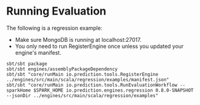 Running Evaluation
==================

The following is a regression example:

- Make sure MongoDB is running at localhost:27017.
- You only need to run RegisterEngine once unless you updated your engine's manifest.

```
sbt/sbt package
sbt/sbt engines/assemblyPackageDependency
sbt/sbt "core/runMain io.prediction.tools.RegisterEngine ../engines/src/main/scala/regression/examples/manifest.json"
sbt/sbt "core/runMain io.prediction.tools.RunEvaluationWorkflow --sparkHome $SPARK_HOME io.prediction.engines.regression 0.8.0-SNAPSHOT --jsonDir ../engines/src/main/scala/regression/examples"
```
